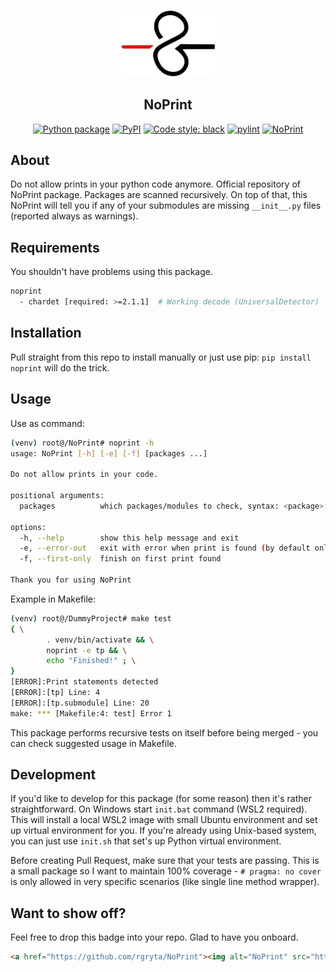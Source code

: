 <p align="center"><a href="https://rgryta.github.io/project/noprint"><img src="https://raw.githubusercontent.com/rgryta/NoPrint/main/docs/logo.png"  width="30%" height="40%"></a></p>
<h2 align="center">NoPrint</h2>
<p align="center">
<a href="https://github.com/rgryta/NoPrint/actions/workflows/main.yml"><img alt="Python package" src="https://github.com/rgryta/NoPrint/actions/workflows/main.yml/badge.svg?branch=main"></a>
<a href="https://pypi.org/project/noprint/"><img alt="PyPI" src="https://img.shields.io/pypi/v/noprint"></a>
<a href="https://github.com/psf/black"><img alt="Code style: black" src="https://img.shields.io/badge/code%20style-black-000000.svg"></a>
<a href="https://github.com/PyCQA/pylint"><img alt="pylint" src="https://img.shields.io/badge/linting-pylint-yellowgreen"></a>
<a href="https://github.com/rgryta/NoPrint"><img alt="NoPrint" src="https://img.shields.io/badge/NoPrint-enabled-blueviolet"></a>
</p>

## About

Do not allow prints in your python code anymore. Official repository of NoPrint package. Packages are scanned recursively. On top of that, this NoPrint will tell you if any of your submodules are missing `__init__.py` files (reported always as warnings).

## Requirements

You shouldn't have problems using this package.
```bash
noprint
  - chardet [required: >=2.1.1]  # Working decode (UniversalDetector)
```

## Installation

Pull straight from this repo to install manually or just use pip: `pip install noprint` will do the trick.

## Usage

Use as command:
```bash
(venv) root@/NoPrint# noprint -h
usage: NoPrint [-h] [-e] [-f] [packages ...]

Do not allow prints in your code.

positional arguments:
  packages          which packages/modules to check, syntax: <package>[.<module> ...], e.g. noprint or noprint.cli

options:
  -h, --help        show this help message and exit
  -e, --error-out   exit with error when print is found (by default only warnings are shown)
  -f, --first-only  finish on first print found

Thank you for using NoPrint
```

Example in Makefile:
```bash
(venv) root@/DummyProject# make test
{ \
        . venv/bin/activate && \
        noprint -e tp && \
        echo "Finished!" ; \
}
[ERROR]:Print statements detected
[ERROR]:[tp] Line: 4
[ERROR]:[tp.submodule] Line: 20
make: *** [Makefile:4: test] Error 1
```

This package performs recursive tests on itself before being merged - you can check suggested usage in Makefile. 

## Development

If you'd like to develop for this package (for some reason) then it's rather straightforward. On Windows start `init.bat` command (WSL2 required). This will install a local WSL2 image with small Ubuntu environment and set up virtual environment for you. If you're already using Unix-based system, you can just use `init.sh` that set's up Python virtual environment.

Before creating Pull Request, make sure that your tests are passing. This is a small package so I want to maintain 100% coverage - `# pragma: no cover` is only allowed in very specific scenarios (like single line method wrapper).

## Want to show off?

Feel free to drop this badge into your repo. Glad to have you onboard.

```md
<a href="https://github.com/rgryta/NoPrint"><img alt="NoPrint" src="https://img.shields.io/badge/NoPrint-enabled-blueviolet"></a>
```
